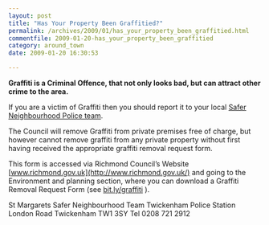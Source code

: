 ```yaml
---
layout: post
title: "Has Your Property Been Graffitied?"
permalink: /archives/2009/01/has_your_property_been_graffitied.html
commentfile: 2009-01-20-has_your_property_been_graffitied
category: around_town
date: 2009-01-20 16:30:53

---
```


**Graffiti is a Criminal Offence, that not only looks bad, but can attract other crime to the area.**

If you are a victim of Graffiti then you should report it to your local [Safer Neighbourhood Police team](/directory/other/200606261156).

The Council will remove Graffiti from private premises free of charge, but however cannot remove graffiti from any private property without first having received the appropriate graffiti removal request form.

This form is accessed via Richmond Council’s Website
[www.richmond.gov.uk](http://www.richmond.gov.uk/) and going to the Environment and planning section, where you can download a Graffiti Removal Request Form (see [bit.ly/graffiti](http://bit.ly/graffiti) ).

St Margarets Safer Neighbourhood Team
Twickenham Police Station
London Road
Twickenham
TW1 3SY
Tel 0208 721 2912
